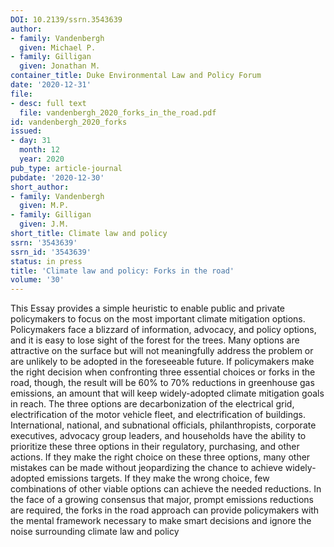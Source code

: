 ```yaml
---
DOI: 10.2139/ssrn.3543639
author:
- family: Vandenbergh
  given: Michael P.
- family: Gilligan
  given: Jonathan M.
container_title: Duke Environmental Law and Policy Forum
date: '2020-12-31'
file:
- desc: full text
  file: vandenbergh_2020_forks_in_the_road.pdf
id: vandenbergh_2020_forks
issued:
- day: 31
  month: 12
  year: 2020
pub_type: article-journal
pubdate: '2020-12-30'
short_author:
- family: Vandenbergh
  given: M.P.
- family: Gilligan
  given: J.M.
short_title: Climate law and policy
ssrn: '3543639'
ssrn_id: '3543639'
status: in press
title: 'Climate law and policy: Forks in the road'
volume: '30'
---
```

This Essay provides a simple heuristic to enable public and private policymakers to focus on the most important climate mitigation options. Policymakers face a blizzard of information, advocacy, and policy options, and it is easy to lose sight of the forest for the trees. Many options are attractive on the surface but will not meaningfully address the problem or are unlikely to be adopted in the foreseeable future. If policymakers make the right decision when confronting three essential choices or forks in the road, though, the result will be 60% to 70% reductions in greenhouse gas emissions, an amount that will keep widely-adopted climate mitigation goals in reach. The three options are decarbonization of the electrical grid, electrification of the motor vehicle fleet, and electrification of buildings. International, national, and subnational officials, philanthropists, corporate executives, advocacy group leaders, and households have the ability to prioritize these three options in their regulatory, purchasing, and other actions. If they make the right choice on these three options, many other mistakes can be made without jeopardizing the chance to achieve widely-adopted emissions targets. If they make the wrong choice, few combinations of other viable options can achieve the needed reductions. In the face of a growing consensus that major, prompt emissions reductions are required, the forks in the road approach can provide policymakers with the mental framework necessary to make smart decisions and ignore the noise surrounding climate law and policy
